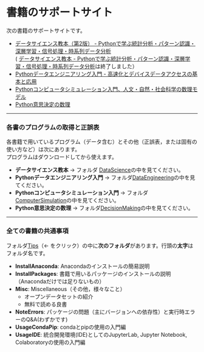 # 書籍のサポートサイト
次の書籍のサポートサイトです。

- [データサイエンス教本（第2版） - Pythonで学ぶ統計分析・パターン認識・深層学習・信号処理・時系列データ分析](https://www.ohmsha.co.jp/book/9784274231148/)<br>
  ( [データサイエンス教本 - Pythonで学ぶ統計分析・パターン認識・深層学習・信号処理・時系列データ分析](https://www.ohmsha.co.jp/book/9784274222900/)は終了しました）
- [Pythonデータエンジニアリング入門 - 高速化とデバイスデータアクセスの基本と応用](https://www.ohmsha.co.jp/book/9784274225345/)
- [Pythonコンピュータシミュレーション入門、人文・自然・社会科学の数理モデル](https://www.ohmsha.co.jp/book/9784274226984/)
- [Python意思決定の数理](https://www.ohmsha.co.jp/book/9784274228988/)
---
### 各書のプログラムの取得と正誤表

各書籍で用いているプログラム（データ含む）とその他（正誤表，または固有の使い方など）は次にあります。
<br>プログラムはダウンロードしてから使えます。

- **データサイエンス教本** &rarr; フォルダ [DataScience](./DataScience)の中を見てください。
- **Pythonデータエンジニアリング入門** &rarr; フォルダ[DataEngineering](./DataEngineering)の中を見てください。
- **Pythonコンピュータシミュレーション入門** &rarr; フォルダ[ComputerSimulation](./ComputerSimulation)の中を見てください。
- **Python意思決定の数理** &rarr; フォルダ[DecisionMaking](./DecisionMaking)の中を見てください。


---
### 全ての書籍の共通事項
フォルダ[Tips](./Tips)（&larr; をクリック）の中に**次のフォルダ**があります。行頭の**太字**はフォルダ名です。

- **InstallAnaconda**: Anacondaのインストールの簡易説明
- **InstallPackages**: 書籍で用いるパッケージのインストールの説明（Anacondaだけでは足りないもの）
- **Misc**: Miscellaneous（その他，様々なこと）
   - オープンデータセットの紹介
   - 無料で読める良書
- **NoteErrors**: パッケージの問題（主にバージョンへの依存性）と実行時エラーのQ&A(わずかです)
- **UsageCondaPip**: condaとpipの使用の入門編
- **UsageIDE**: 統合開発環境(IDE)としてのJupyterLab, Jupyter Notebook, Colaboratoryの使用の入門編
